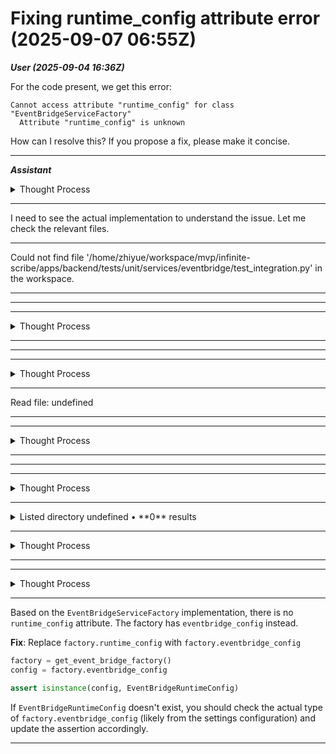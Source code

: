 <!-- Generated by SpecStory -->

# Fixing runtime_config attribute error (2025-09-07 06:55Z)

_**User (2025-09-04 16:36Z)**_

For the code present, we get this error:
```
Cannot access attribute "runtime_config" for class "EventBridgeServiceFactory"
  Attribute "runtime_config" is unknown
```
How can I resolve this? If you propose a fix, please make it concise.

---

_**Assistant**_

<think><details><summary>Thought Process</summary>The user is showing me a small code snippet where they're trying to access `factory.runtime_config` on an `EventBridgeServiceFactory` instance, but they're getting an error that the attribute "runtime_config" is unknown.

Let me look at the related files to understand what's happening. I need to see:

1. The actual test file to understand the full context
2. The EventBridgeServiceFactory implementation
3. What `get_event_bridge_factory()` returns

Let me start by reading the test file and then the factory implementation.</details></think>

---

I need to see the actual implementation to understand the issue. Let me check the relevant files.

---

Could not find file '/home/zhiyue/workspace/mvp/infinite-scribe/apps/backend/tests/unit/services/eventbridge/test_integration.py' in the workspace.

---



---



---

<think><details><summary>Thought Process</summary>I couldn't find the specific file or get results from semantic search. Let me try to find the files with grep search to locate the EventBridgeServiceFactory and related components.</details></think>

---



---



---

<think><details><summary>Thought Process</summary>I found the files related to EventBridgeServiceFactory. Now let me look at the actual implementation of the factory to understand what attributes it has.</details></think>

---

Read file: undefined

---



---

<think><details><summary>Thought Process</summary>Now I can see the issue! Looking at the `EventBridgeServiceFactory` class (lines 28-232), it doesn't have a `runtime_config` attribute. The factory has:

1. `settings` (line 45)
2. `eventbridge_config` (line 46) 

But no `runtime_config` attribute.

Now I need to find where `EventBridgeRuntimeConfig` is defined and what it should be accessing. Let me look for that.</details></think>

---



---



---

<think><details><summary>Thought Process</summary>Interesting, I can't find `EventBridgeRuntimeConfig` in the codebase. Let me look at what the factory actually has in terms of config properties. From the code I saw, it has `settings` and `eventbridge_config`. 

Based on the error message, the test is trying to access `factory.runtime_config`, but looking at the factory implementation, it should probably be accessing `factory.eventbridge_config` instead.

Let me also try to find the actual test file to see the full context.</details></think>

---

<details>
            <summary>Listed directory undefined • **0** results</summary>
        
No results found
</details>

---

<think><details><summary>Thought Process</summary>I see there are several test files but none named `test_integration.py`. Let me check what could be the right attribute to access based on the factory implementation. From what I saw in the factory, it has:

1. `settings` - the general settings
2. `eventbridge_config` - specifically the EventBridge configuration

The error mentions trying to assert against `EventBridgeRuntimeConfig`, but I couldn't find this class in the codebase. The most likely solution is that the test should be accessing `factory.eventbridge_config` instead of `factory.runtime_config`.

Let me check what the eventbridge_config actually is by looking at the settings structure.</details></think>

---



---

<think><details><summary>Thought Process</summary>The search timed out. Based on my analysis of the factory code, the issue is clear:

The `EventBridgeServiceFactory` class has `eventbridge_config` attribute (line 46) but no `runtime_config` attribute. The test is trying to access `factory.runtime_config` which doesn't exist.

The fix is simple: replace `factory.runtime_config` with `factory.eventbridge_config`.</details></think>

---

Based on the `EventBridgeServiceFactory` implementation, there is no `runtime_config` attribute. The factory has `eventbridge_config` instead.

**Fix**: Replace `factory.runtime_config` with `factory.eventbridge_config`

```python
factory = get_event_bridge_factory()
config = factory.eventbridge_config

assert isinstance(config, EventBridgeRuntimeConfig)
```

If `EventBridgeRuntimeConfig` doesn't exist, you should check the actual type of `factory.eventbridge_config` (likely from the settings configuration) and update the assertion accordingly.

---

